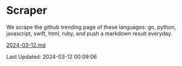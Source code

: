 # Scraper

We scrape the github trending page of these languages: go, python, javascript, swift, html, ruby, and push a markdown result everyday.

[2024-03-12.md](https://github.com/henson/Scraper/blob/master/2024-03-12.md)

Last Updated: 2024-03-12 00:09:06